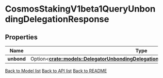 # CosmosStakingV1beta1QueryUnbondingDelegationResponse

## Properties

Name | Type | Description | Notes
------------ | ------------- | ------------- | -------------
**unbond** | Option<[**crate::models::DelegatorUnbondingDelegationsResponseUnbondingResponsesInner**](DelegatorUnbondingDelegations_response_unbonding_responses_inner.md)> |  | [optional]

[Back to Model list](../README.md#documentation-for-models) [Back to API list](../README.md#documentation-for-api-endpoints) [Back to README](../README.md)


